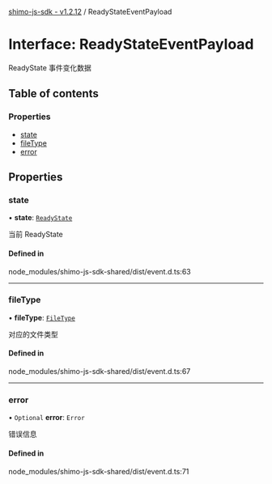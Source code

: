 [shimo-js-sdk - v1.2.12](/README.md) / ReadyStateEventPayload

# Interface: ReadyStateEventPayload

ReadyState 事件变化数据

## Table of contents

### Properties

- [state](/interfaces/ReadyStateEventPayload.md#state)
- [fileType](/interfaces/ReadyStateEventPayload.md#filetype)
- [error](/interfaces/ReadyStateEventPayload.md#error)

## Properties

### state

• **state**: [`ReadyState`](/enums/ReadyState.md)

当前 ReadyState

#### Defined in

node_modules/shimo-js-sdk-shared/dist/event.d.ts:63

___

### fileType

• **fileType**: [`FileType`](/enums/FileType.md)

对应的文件类型

#### Defined in

node_modules/shimo-js-sdk-shared/dist/event.d.ts:67

___

### error

• `Optional` **error**: `Error`

错误信息

#### Defined in

node_modules/shimo-js-sdk-shared/dist/event.d.ts:71
